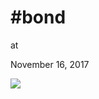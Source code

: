 # #bond











at

November 16, 2017















![](Screenshot%2Bfrom%2B2017-11-16%2B11-18-50.png)
